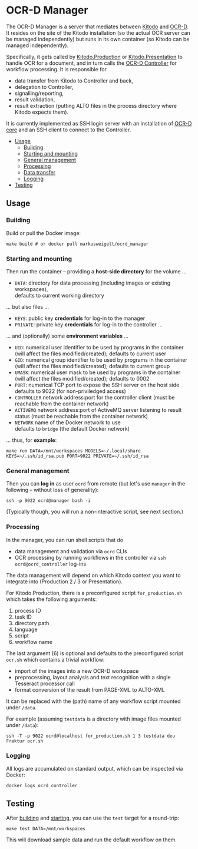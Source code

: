 # OCR-D Manager

The OCR-D Manager is a server that mediates between [Kitodo](https://github.com/kitodo) and [OCR-D](https://ocr-d.de). It resides on the site of the Kitodo installation (so the actual OCR server can be managed independently) but runs in its own container (so Kitodo can be managed independently).

Specifically, it gets called by [Kitodo.Production](https://github.com/kitodo/kitodo-production) or [Kitodo.Presentation](https://github.com/kitodo-presentation) to handle OCR for a document, and in turn calls the [OCR-D Controller](https://github.com/bertsky/ocrd_controller) for workflow processing. It is responsible for
- data transfer from Kitodo to Controller and back,
- delegation to Controller,
- signalling/reporting,
- result validation,
- result extraction (putting ALTO files in the process directory where Kitodo expects them).

It is currently implemented as SSH login server with an installation of [OCR-D core](https://github.com/OCR-D/core) and an SSH client to connect to the Controller.

 * [Usage](#usage)
   * [Building](#building)
   * [Starting and mounting](#starting-and-mounting)
   * [General management](#general-management)
   * [Processing](#processing)
   * [Data transfer](#data-transfer)
   * [Logging](#logging)
 * [Testing](#testing)

## Usage

### Building

Build or pull the Docker image:

    make build # or docker pull markusweigelt/ocrd_manager

### Starting and mounting

Then run the container – providing a **host-side directory** for the volume …

 * `DATA`: directory for data processing (including images or existing workspaces),  
   defaults to current working directory

… but also files …

 * `KEYS`: public key **credentials** for log-in to the manager
 * `PRIVATE`: private key **credentials** for log-in to the controller …
 
… and (optionally) some **environment variables** …

 * `UID`: numerical user identifier to be used by programs in the container  
    (will affect the files modified/created); defaults to current user
 * `GID`: numerical group identifier to be used by programs in the container  
    (will affect the files modified/created); defaults to current group
 * `UMASK`: numerical user mask to be used by programs in the container  
    (will affect the files modified/created); defaults to 0002
 * `PORT`: numerical TCP port to expose the SSH server on the host side  
    defaults to 9022 (for non-priviledged access)
 * `CONTROLLER` network address:port for the controller client
			(must be reachable from the container network)
 * `ACTIVEMQ` network address:port of ActiveMQ server listening to result status
			(must be reachable from the container network)
 * `NETWORK` name of the Docker network to use  
    defaults to `bridge` (the default Docker network)

… thus, for **example**:

    make run DATA=/mnt/workspaces MODELS=~/.local/share KEYS=~/.ssh/id_rsa.pub PORT=9022 PRIVATE=~/.ssh/id_rsa

### General management

Then you can **log in** as user `ocrd` from remote (but let's use `manager` in the following – 
without loss of generality):

    ssh -p 9022 ocrd@manager bash -i

(Typically though, you will run a non-interactive script, see next section.)

### Processing

In the manager, you can run shell scripts that do
- data management and validation via `ocrd` CLIs
- OCR processing by running workflows in the controller via `ssh ocrd@ocrd_controller` log-ins

The data management will depend on which Kitodo context you want to integrate into (Production 2 / 3 or Presentation).

For Kitodo.Production, there is a preconfigured script `for_production.sh` which takes the following arguments:
1. process ID
2. task ID
3. directory path
4. language
5. script
6. workflow name

The last argument (6) is optional and defaults to the preconfigured script `ocr.sh` which contains a trivial workflow:
- import of the images into a new OCR-D workspace
- preprocessing, layout analysis and text recognition with a single Tesseract processor call
- format conversion of the result from PAGE-XML to ALTO-XML

It can be replaced with the (path) name of any workflow script mounted under `/data`.

For example (assuming `testdata` is a directory with image files mounted under `/data`):

    ssh -T -p 9022 ocrd@localhost for_production.sh 1 3 testdata deu Fraktur ocr.sh


### Logging

All logs are accumulated on standard output, which can be inspected via Docker:

    docker logs ocrd_controller

## Testing

After [building](#building) and [starting](#starting-and-mounting), you can use the `test` target
for a round-trip:

    make test DATA=/mnt/workspaces

This will download sample data and run the default workflow on them.
